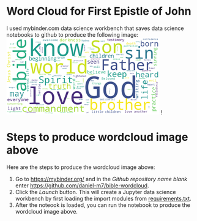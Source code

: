 # Word Cloud for First Epistle of John
I used mybinder.com data science workbench that saves data science notebooks to github to produce the following image: 
![alt text](1john-wordcloud.png?raw=true)
!
# Steps to produce wordcloud image above 
Here are the steps to produce the wordcloud image above: 
1. Go to https://mybinder.org/ and in the *Github repository name blank* enter https://github.com/daniel-m7/bible-wordcloud.
2. Click the *Launch* button. This will create a Jupyter data science workbench by first loading the import modules from [requirements.txt](test.dir).
3. After the noteook is loaded, you can run the notebook to produce the wordcloud image above.



